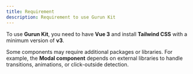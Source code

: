 ```yaml
---
title: Requirement
description: Requirement to use Gurun Kit
---
```


To use **Gurun Kit**, you need to have **Vue 3** and install **Tailwind CSS** with a minimum version of **v3**.

Some components may require additional packages or libraries. For example, the **Modal component** depends on external libraries to handle transitions, animations, or click-outside detection.
